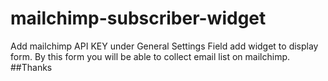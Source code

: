 # mailchimp-subscriber-widget

Add mailchimp API KEY under General Settings Field add widget to display form. By this form you will be able to collect email list on mailchimp.
##Thanks
